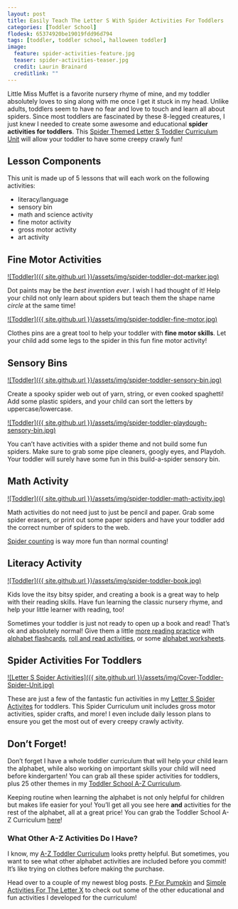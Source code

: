 ```yaml
---
layout: post
title: Easily Teach The Letter S With Spider Activities For Toddlers
categories: [Toddler School]
flodesk: 65374920be19019fdd96d794
tags: [toddler, toddler school, halloween toddler]
image:
  feature: spider-activities-feature.jpg
  teaser: spider-activities-teaser.jpg
  credit: Laurin Brainard
  creditlink: ""
---
```

Little Miss Muffet is a favorite nursery rhyme of mine, and my toddler absolutely loves to sing along with me once I get it stuck in my head. Unlike adults, toddlers seem to have no fear and love to touch and learn all about spiders. Since most toddlers are fascinated by these 8-legged creatures, I just knew I needed to create some awesome and educational **spider activities for toddlers**.  This [Spider Themed Letter S Toddler Curriculum Unit](https://www.teacherspayteachers.com/Product/Toddler-Activities-Lesson-Plans-Spider-Preschool-Curriculum-Letter-S-4158005?utm_source=PB%20Blog&utm_campaign=Spider%20Toddler%20Post) will allow your toddler to have some creepy crawly fun! 

## Lesson Components 

This unit is made up of 5 lessons that will each work on the following activities:
- literacy/language 
- sensory bin 
- math and science activity 
- fine motor activity 
- gross motor activity 
- art activity 

## Fine Motor Activities 

[![Toddler]({{ site.github.url }}/assets/img/spider-toddler-dot-marker.jpg)](https://www.teacherspayteachers.com/Product/Toddler-Activities-Lesson-Plans-Spider-Preschool-Curriculum-Letter-S-4158005?utm_source=PB%20Blog&utm_campaign=Spider%20Toddler%20Post)

Dot paints may be the _best invention ever_. I wish I had thought of it! Help your child not only learn about spiders but teach them the shape name _circle_ at the same time! 

[![Toddler]({{ site.github.url }}/assets/img/spider-toddler-fine-motor.jpg)](https://www.teacherspayteachers.com/Product/Toddler-Activities-Lesson-Plans-Spider-Preschool-Curriculum-Letter-S-4158005?utm_source=PB%20Blog&utm_campaign=Spider%20Toddler%20Post)

Clothes pins are a great tool to help your toddler with **fine motor skills**. Let your child add some legs to the spider in this fun fine motor activity!

## Sensory Bins 

[![Toddler]({{ site.github.url }}/assets/img/spider-toddler-sensory-bin.jpg)](https://www.teacherspayteachers.com/Product/Toddler-Activities-Lesson-Plans-Spider-Preschool-Curriculum-Letter-S-4158005?utm_source=PB%20Blog&utm_campaign=Spider%20Toddler%20Post)

Create a spooky spider web out of yarn, string, or even cooked spaghetti! Add some plastic spiders, and your child can sort the letters by uppercase/lowercase. 

[![Toddler]({{ site.github.url }}/assets/img/spider-toddler-playdough-sensory-bin.jpg)](https://www.teacherspayteachers.com/Product/Toddler-Activities-Lesson-Plans-Spider-Preschool-Curriculum-Letter-S-4158005?utm_source=PB%20Blog&utm_campaign=Spider%20Toddler%20Post) 

You can’t have activities with a spider theme and not build some fun spiders. Make sure to grab some pipe cleaners, googly eyes, and Playdoh. Your toddler will surely have some fun in this build-a-spider sensory bin. 

## Math Activity 

[![Toddler]({{ site.github.url }}/assets/img/spider-toddler-math-activity.jpg)](https://www.teacherspayteachers.com/Product/Toddler-Activities-Lesson-Plans-Spider-Preschool-Curriculum-Letter-S-4158005?utm_source=PB%20Blog&utm_campaign=Spider%20Toddler%20Post)

Math activities do not need just to just be pencil and paper. Grab some spider erasers, or print out some paper spiders and have your toddler add the correct number of spiders to the web. 

[Spider counting](https://www.teacherspayteachers.com/Product/Toddler-Activities-Lesson-Plans-Spider-Preschool-Curriculum-Letter-S-4158005?utm_source=PB%20Blog&utm_campaign=Spider%20Toddler%20Post) is way more fun than normal counting!

## Literacy Activity

[![Toddler]({{ site.github.url }}/assets/img/spider-toddler-book.jpg)](https://www.teacherspayteachers.com/Product/Toddler-Activities-Lesson-Plans-Spider-Preschool-Curriculum-Letter-S-4158005?utm_source=PB%20Blog&utm_campaign=Spider%20Toddler%20Post)

Kids love the itsy bitsy spider, and creating a book is a great way to help with their reading skills. Have fun learning the classic nursery rhyme, and help your little learner with reading, too! 

Sometimes your toddler is just not ready to open up a book and read! That’s ok and absolutely normal! Give them a little [more reading practice](https://theprimarybrain.com/literacy%20activities/2019/09/05/Alphabet-Letter-Activities/) with [alphabet flashcards](https://www.teacherspayteachers.com/Product/Alphabet-Letter-Flash-Cards-4360287?utm_source=My%20Blog&utm_campaign=Letter%20Name%20and%20Sound%20Identification), [roll and read activities](https://www.teacherspayteachers.com/Product/Roll-and-Read-Letter-Names-Sounds-Literacy-Activity-3091774?utm_source=My%20Blog&utm_campaign=Letter%20Name%20and%20Sound%20Identification), or some [alphabet worksheets](https://www.teacherspayteachers.com/Product/Alphabet-Worksheets-Letter-Names-and-Sounds-Practice-Pages-4220898?utm_source=My%20Blog&utm_campaign=Letter%20Name%20and%20Sound%20Intervention). 


## Spider Activities For Toddlers

[![Letter S Spider Activities]({{ site.github.url }}/assets/img/Cover-Toddler-Spider-Unit.jpg)](https://www.teacherspayteachers.com/Product/Toddler-Activities-Lesson-Plans-Spider-Preschool-Curriculum-Letter-S-4158005?utm_source=PB%20Blog&utm_campaign=Spider%20Toddler%20Post)
 
These are just a few of the fantastic fun activities in my [Letter S Spider Activites](https://www.teacherspayteachers.com/Product/Toddler-Activities-Lesson-Plans-Spider-Preschool-Curriculum-Letter-S-4158005?utm_source=PB%20Blog&utm_campaign=Spider%20Toddler%20Post) for toddlers. This Spider Curriculum unit includes gross motor activities, spider crafts, and more! I even include daily lesson plans to ensure you get the most out of every creepy crawly activity. 

## Don’t Forget!

Don’t forget I have a whole toddler curriculum that will help your child learn the alphabet, while also working on important skills your child will need before kindergarten! You can grab all these spider activities for toddlers, plus 25 other themes in my [Toddler School A-Z Curriculum](https://www.teacherspayteachers.com/Product/Toddler-Activities-Lesson-Plans-Tot-School-Curriculum-Homeschool-Preschool-4296281?utm_source=PB%20Blog&utm_campaign=Toddler%20Bundle%20Upsell). 

Keeping routine when learning the alphabet is not only helpful for children but makes life easier for you! You’ll get all you see here **and** activities for the rest of the alphabet, all at a great price!  You can grab the Toddler School A-Z Curriculum [here](https://www.teacherspayteachers.com/Product/Toddler-Activities-Lesson-Plans-Tot-School-Curriculum-Homeschool-Preschool-4296281?utm_source=PB%20Blog&utm_campaign=Toddler%20Bundle%20Upsell)!

### What Other A-Z Activities Do I Have? 

I know, my [A-Z Toddler Curriculum](https://www.teacherspayteachers.com/Product/Toddler-Activities-Lesson-Plans-Tot-School-Curriculum-Homeschool-Preschool-4296281?utm_source=PB%20Blog&utm_campaign=Toddler%20Bundle%20Upsell) looks pretty helpful. But sometimes, you want to see what other alphabet activities are included before you commit! It’s like trying on clothes before making the purchase. 

Head over to a couple of my newest blog posts. [P For Pumpkin](https://theprimarybrain.com/toddler%20school/2022/09/01/Pumpkin-Toddler-Activities/) and [Simple Activities For The Letter X](https://theprimarybrain.com/toddler%20school/2022/09/04/Simple-Activities-For-The-Letter-X/) to check out some of the other educational and fun activities I developed for the curriculum! 

